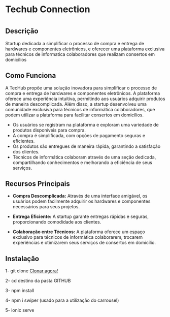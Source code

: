 <!-- Início do Arquivo README.md -->

 <h1>Techub Connection<h1>  
  
## Descrição

Startup dedicada a simplificar o processo de compra e entrega de hardwares e componentes eletrônicos, e oferecer uma plataforma exclusiva para técnicos de informatica colaboradores que realizam consertos em domicilios

## Como Funciona

A TecHub propõe uma solução inovadora para simplificar o processo de compra e entrega de hardwares e componentes eletrônicos. A plataforma oferece uma experiência intuitiva, permitindo aos usuários adquirir 
produtos de maneira descomplicada. Além disso, a startup desenvolveu uma comunidade exclusiva para técnicos de informática colaboradores, que podem utilizar a plataforma para facilitar consertos em domicílios.

- Os usuários se registram na plataforma e exploram uma variedade de produtos disponíveis para compra.
- A compra é simplificada, com opções de pagamento seguras e eficientes.
- Os produtos são entregues de maneira rápida, garantindo a satisfação dos clientes.
- Técnicos de informática colaboram através de uma seção dedicada, compartilhando conhecimentos e melhorando a eficiência de seus serviços.

## Recursos Principais


- **Compra Descomplicada:** Através de uma interface amigável, os usuários podem facilmente adquirir os hardwares e componentes necessários para seus projetos.
  
- **Entrega Eficiente:** A startup garante entregas rápidas e seguras, proporcionando comodidade aos clientes.
  
- **Colaboração entre Técnicos:** A plataforma oferece um espaço exclusivo para técnicos de informática colaborarem, trocarem experiências e otimizarem seus serviços de consertos em domicílio.

## Instalação

1- git clone <a href="https://github.com/albuquerque14/appSideMenu">Clonar agora!</a>

2- cd destino da pasta GITHUB

3- npm install

4- npm i swiper (usado para a utilização do carrousel)

5- ionic serve 


